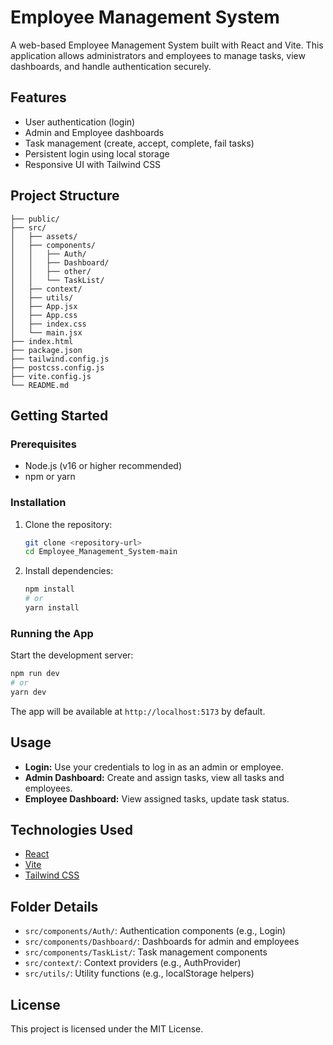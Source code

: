 
# Employee Management System

A web-based Employee Management System built with React and Vite. This application allows administrators and employees to manage tasks, view dashboards, and handle authentication securely.

## Features
- User authentication (login)
- Admin and Employee dashboards
- Task management (create, accept, complete, fail tasks)
- Persistent login using local storage
- Responsive UI with Tailwind CSS

## Project Structure
```
├── public/
├── src/
│   ├── assets/
│   ├── components/
│   │   ├── Auth/
│   │   ├── Dashboard/
│   │   ├── other/
│   │   └── TaskList/
│   ├── context/
│   ├── utils/
│   ├── App.jsx
│   ├── App.css
│   ├── index.css
│   └── main.jsx
├── index.html
├── package.json
├── tailwind.config.js
├── postcss.config.js
├── vite.config.js
└── README.md
```

## Getting Started

### Prerequisites
- Node.js (v16 or higher recommended)
- npm or yarn

### Installation
1. Clone the repository:
	```sh
	git clone <repository-url>
	cd Employee_Management_System-main
	```
2. Install dependencies:
	```sh
	npm install
	# or
	yarn install
	```

### Running the App
Start the development server:
```sh
npm run dev
# or
yarn dev
```
The app will be available at `http://localhost:5173` by default.

## Usage
- **Login:** Use your credentials to log in as an admin or employee.
- **Admin Dashboard:** Create and assign tasks, view all tasks and employees.
- **Employee Dashboard:** View assigned tasks, update task status.

## Technologies Used
- [React](https://react.dev/)
- [Vite](https://vitejs.dev/)
- [Tailwind CSS](https://tailwindcss.com/)

## Folder Details
- `src/components/Auth/`: Authentication components (e.g., Login)
- `src/components/Dashboard/`: Dashboards for admin and employees
- `src/components/TaskList/`: Task management components
- `src/context/`: Context providers (e.g., AuthProvider)
- `src/utils/`: Utility functions (e.g., localStorage helpers)

## License
This project is licensed under the MIT License.
